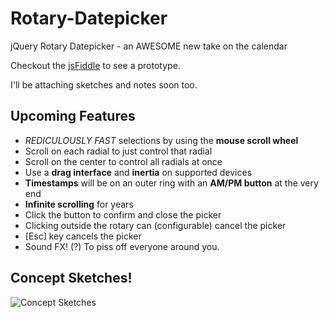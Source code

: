 Rotary-Datepicker
=================

jQuery Rotary Datepicker - an AWESOME new take on the calendar

Checkout the [jsFiddle](http://jsfiddle.net/ProLoser/QyNhB/embedded/result,js,html,css/) to see a prototype.

I'll be attaching sketches and notes soon too.

## Upcoming Features

* _REDICULOUSLY FAST_ selections by using the **mouse scroll wheel**
 * Scroll on each radial to just control that radial
 * Scroll on the center to control all radials at once
* Use a **drag interface** and **inertia** on supported devices
* **Timestamps** will be on an outer ring with an **AM/PM button** at the very end
* **Infinite scrolling** for years
* Click the button to confirm and close the picker
* Clicking outside the rotary can (configurable) cancel the picker
* [Esc] key cancels the picker
* Sound FX! (?) To piss off everyone around you.

## Concept Sketches!

![Concept Sketches](http://cloud.github.com/downloads/ProLoser/Rotary-Datepicker/Rotary-Picker.png)